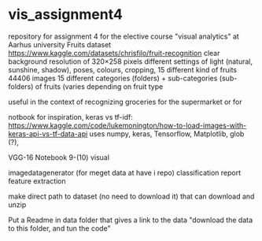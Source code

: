 # vis_assignment4
repository for assignment 4 for the elective course "visual analytics" at Aarhus university
Fruits dataset
https://www.kaggle.com/datasets/chrisfilo/fruit-recognition
clear background
resolution of 320×258 pixels
different settings of light (natural, sunshine, shadow), poses, colours, cropping, 
15 different kind of fruits
44406 images
15 different categories (folders) + sub-categories (sub-folders) of fruits (varies depending on fruit type

useful in the context of recognizing groceries for the supermarket or for 

notbook for inspiration, keras vs tf-idf:
https://www.kaggle.com/code/lukemonington/how-to-load-images-with-keras-api-vs-tf-data-api
uses numpy, keras, Tensorflow, Matplotlib, glob (?), 

VGG-16
Notebook 9-(10) visual

imagedatagenerator (for meget data at have i repo) 
classification report
feature extraction

make direct path to dataset (no need to download it)  that can download and unzip 


Put a Readme in data folder that gives a link to the data "download the data to this folder, and tun the code" 